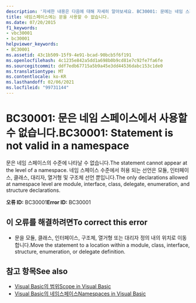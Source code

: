 ```yaml
---
description: '자세한 내용은 다음에 대해 자세히 알아보세요. BC30001: 문에는 네임 스페이스를 사용할 수 없습니다.'
title: 네임스페이스에는 문을 사용할 수 없습니다.
ms.date: 07/20/2015
f1_keywords:
- vbc30001
- bc30001
helpviewer_keywords:
- BC30001
ms.assetid: 43c1b509-15f9-4e91-bcad-90bcb5f6f191
ms.openlocfilehash: 4c1235e842a5dd1a698b0b9cd81e7c92fe7fa6fe
ms.sourcegitcommit: ddf7edb67715a5b9a45e3dd44536dabc153c1de0
ms.translationtype: MT
ms.contentlocale: ko-KR
ms.lasthandoff: 02/06/2021
ms.locfileid: "99731144"
---
```

# <a name="bc30001-statement-is-not-valid-in-a-namespace"></a><span data-ttu-id="2e713-103">BC30001: 문은 네임 스페이스에서 사용할 수 없습니다.</span><span class="sxs-lookup"><span data-stu-id="2e713-103">BC30001: Statement is not valid in a namespace</span></span>

<span data-ttu-id="2e713-104">문은 네임 스페이스의 수준에 나타날 수 없습니다.</span><span class="sxs-lookup"><span data-stu-id="2e713-104">The statement cannot appear at the level of a namespace.</span></span> <span data-ttu-id="2e713-105">네임 스페이스 수준에서 허용 되는 선언은 모듈, 인터페이스, 클래스, 대리자, 열거형 및 구조체 선언 뿐입니다.</span><span class="sxs-lookup"><span data-stu-id="2e713-105">The only declarations allowed at namespace level are module, interface, class, delegate, enumeration, and structure declarations.</span></span>

 <span data-ttu-id="2e713-106">**오류 ID:** BC30001</span><span class="sxs-lookup"><span data-stu-id="2e713-106">**Error ID:** BC30001</span></span>

## <a name="to-correct-this-error"></a><span data-ttu-id="2e713-107">이 오류를 해결하려면</span><span class="sxs-lookup"><span data-stu-id="2e713-107">To correct this error</span></span>

- <span data-ttu-id="2e713-108">문을 모듈, 클래스, 인터페이스, 구조체, 열거형 또는 대리자 정의 내의 위치로 이동 합니다.</span><span class="sxs-lookup"><span data-stu-id="2e713-108">Move the statement to a location within a module, class, interface, structure, enumeration, or delegate definition.</span></span>

## <a name="see-also"></a><span data-ttu-id="2e713-109">참고 항목</span><span class="sxs-lookup"><span data-stu-id="2e713-109">See also</span></span>

- [<span data-ttu-id="2e713-110">Visual Basic의 범위</span><span class="sxs-lookup"><span data-stu-id="2e713-110">Scope in Visual Basic</span></span>](../../programming-guide/language-features/declared-elements/scope.md)
- [<span data-ttu-id="2e713-111">Visual Basic의 네임스페이스</span><span class="sxs-lookup"><span data-stu-id="2e713-111">Namespaces in Visual Basic</span></span>](../../programming-guide/program-structure/namespaces.md)
